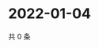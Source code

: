 # 2022-01-04

共 0 条

<!-- BEGIN WEIBO -->
<!-- 最后更新时间 Tue Jan 04 2022 17:12:24 GMT+0800 (China Standard Time) -->

<!-- END WEIBO -->
